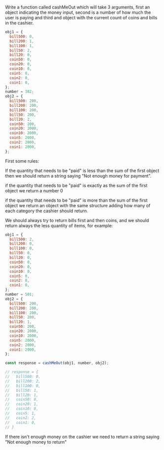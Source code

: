 Write a function called cashMeOut which will take 3 arguments, first an object indicating the money input, second is a number of how much the user is paying and third and object with the current count of coins and bills in the cashier.

```js
obj1 = {
  bill500: 0,
  bill200: 1,
  bill100: 1,
  bill50: 2,
  bill20: 0,
  coin50: 0,
  coin20: 0,
  coin10: 0,
  coin5: 0,
  coin2: 0,
  coin1: 0,
};
number = 382;
obj2 = {
  bill500: 200,
  bill200: 200,
  bill100: 200,
  bill50: 200,
  bill20: 2,
  coin50: 200,
  coin20: 2000,
  coin10: 2000,
  coin5: 2000,
  coin2: 2000,
  coin1: 2000,
};
```

First some rules:

If the quantity that needs to be "paid" is less than the sum of the first object then we should return a string saying "Not enough money for payment".

if the quantity that needs to be "paid" is exactly as the sum of the first object we return a number 0

if the quantity that needs to be "paid" is more than the sum of the first object we return an object with the same structure adding how many of each category the cashier should return.

We should always try to return bills first and then coins, and we should return always the less quantity of items, for example:

```js
obj1 = {
  bill500: 2,
  bill200: 0,
  bill100: 0,
  bill50: 0,
  bill20: 0,
  coin50: 0,
  coin20: 0,
  coin10: 0,
  coin5: 0,
  coin2: 0,
  coin1: 0,
};
number = 501;
obj2 = {
  bill500: 200,
  bill200: 200,
  bill100: 200,
  bill50: 200,
  bill20: 1,
  coin50: 200,
  coin20: 2000,
  coin10: 2000,
  coin5: 2000,
  coin2: 2000,
  coin1: 2000,
};

const response = cashMeOut(obj1, number, obj2);

// response = {
//   bill500: 0,
//   bill200: 2,
//   bill100: 0,
//   bill50: 1,
//   bill20: 1,
//   coin50: 0,
//   coin20: 1,
//   coin10: 0,
//   coin5: 1,
//   coin2: 2,
//   coin1: 0,
// }
```

If there isn't enough money on the cashier we need to return a string saying "Not enough money to return"